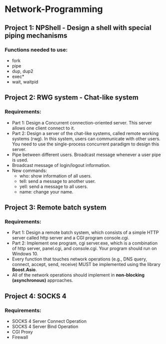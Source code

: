# Network-Programming

## Project 1: NPShell - Design a shell with special piping mechanisms
### Functions needed to use:
  - fork
  - pipe
  - dup, dup2
  - exec*
  - wait, waitpid
 
## Project 2: RWG system - Chat-like system
### Requirements:
- Part 1: Design a Concurrent connection-oriented server. This server allows one client connect to it.
- Part 2: Design a server of the chat-like systems, called remote working systems (rwg). In this system, users can communicate with other users. You need to use the single-process concurrent paradigm to design this server.
- Pipe between different users. Broadcast message whenever a user pipe is used. 
- Broadcast message of login/logout information.
- New commands:
  - who: show information of all users. 
  - tell: send a message to another user. 
  - yell: send a message to all users.
  - name: change your name.

## Project 3: Remote batch system 
### Requirements:
- Part 1: Design a remote batch system, which consists of a simple HTTP server called http server and a CGI program console.cgi.
- Part 2: Implement one program, cgi server.exe, which is a combination of http server, panel.cgi, and console.cgi.
         Your program should run on Windows 10.
- Every function that touches network operations (e.g., DNS query, connect, accept, send, receive) MUST be implemented using the library **Boost.Asio**.
- All of the network operations should implement in **non-blocking (asynchronous)** approaches.
 
## Project 4: SOCKS 4
### Requirements:
 - SOCKS 4 Server Connect Operation
 - SOCKS 4 Server Bind Operation
 - CGI Proxy
 - Firewall
 
